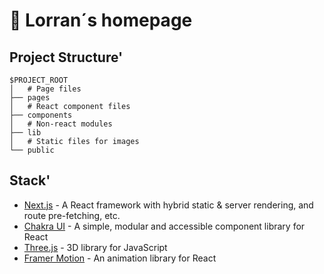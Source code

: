 # 🍁 Lorran´s homepage

## Project Structure'
```
$PROJECT_ROOT
│   # Page files
├── pages
│   # React component files
├── components
│   # Non-react modules
├── lib
│   # Static files for images
└── public
```

## Stack'
- [Next.js](#) - A React framework with hybrid static & server rendering, and route pre-fetching, etc.
- [Chakra UI](#) - A simple, modular and accessible component library for React
- [Three.js](#) - 3D library for JavaScript
- [Framer Motion]() - An animation library for React
